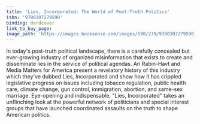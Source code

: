 ```yaml
---
title: 'Lies, Incorporated: The World of Post-Truth Politics'
isbn: '9780307279590'
binding: Hardcover
link_to_buy_page:
image_path: 'https://images.booksense.com/images/590/279/9780307279590.jpg'
---
```



In today's post-truth political landscape, there is a carefully concealed but ever-growing industry of organized misinformation that exists to create and disseminate lies in the service of political agendas. Ari Rabin-Havt and Media Matters for America present a revelatory history of this industry which they've dubbed Lies, Incorporated and show how it has crippled legislative progress on issues including tobacco regulation, public health care, climate change, gun control, immigration, abortion, and same-sex marriage. Eye-opening and indispensable, "Lies, Incorporated" takes an unflinching look at the powerful network of politicians and special interest groups that have launched coordinated assaults on the truth to shape American politics.